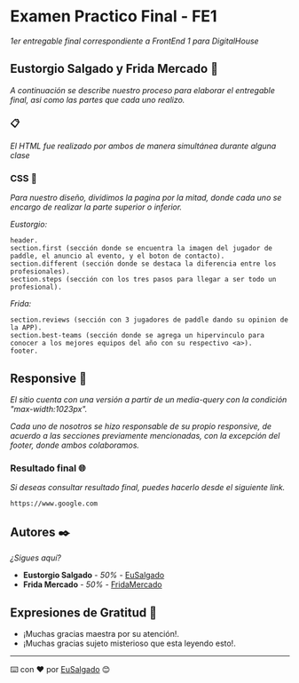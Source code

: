 # Examen Practico Final - FE1

_1er entregable final correspondiente a FrontEnd 1 para DigitalHouse_

## Eustorgio Salgado y Frida Mercado 🚀

_A continuación se describe nuestro proceso para elaborar el entregable final, asi como las partes que cada uno realizo._


### <HTML> 📋

_El HTML fue realizado por ambos de manera simultánea durante alguna clase_


### CSS 🎨

_Para nuestro diseño, dividimos la pagina por la mitad, donde cada uno se encargo de realizar la parte superior o inferior._

_Eustorgio:_

```
header.
section.first (sección donde se encuentra la imagen del jugador de paddle, el anuncio al evento, y el boton de contacto).
section.different (sección donde se destaca la diferencia entre los profesionales).
section.steps (sección con los tres pasos para llegar a ser todo un profesional).
```

_Frida:_

```
section.reviews (sección con 3 jugadores de paddle dando su opinion de la APP).
section.best-teams (sección donde se agrega un hipervinculo para conocer a los mejores equipos del año con su respectivo <a>).
footer.
```


## Responsive 📱

_El sitio cuenta con una versión a partir de un media-query con la condición "max-width:1023px"._

_Cada uno de nosotros se hizo responsable de su propio responsive, de acuerdo a las secciones previamente mencionadas, con la excepción del footer, donde ambos colaboramos._


### Resultado final 🌐

_Si deseas consultar resultado final, puedes hacerlo desde el siguiente link._

```
https://www.google.com
```

## Autores ✒️

_¿Sigues aquí?_

* **Eustorgio Salgado** - *50%* - [EuSalgado](https://github.com/EuSalgado)
* **Frida Mercado** - *50%* - [FridaMercado](https://github.com/FridaMercado)


## Expresiones de Gratitud 🎁

* ¡Muchas gracias maestra por su atención!.
* ¡Muchas gracias sujeto misterioso que esta leyendo esto!.


---
⌨️ con ❤️ por [EuSalgado](https://github.com/EuSalgado) 😊